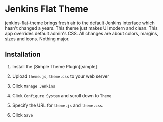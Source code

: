 # Jenkins Flat Theme
jenkins-flat-theme brings fresh air to the default Jenkins interface which hasn't changed a years. This theme just makes UI modern and clean.
This app overrides default admin's CSS. All changes are about colors, margins, sizes and icons. Nothing major.

## Installation 

1. Install the [Simple Theme Plugin][simple]

1. Upload `theme.js`, `theme.css` to your web server

1. Click `Manage Jenkins`

1. Click `Configure System` and scroll down to `Theme`

1. Specify the URL for `theme.js` and `theme.css`. 

1. Click `Save`
